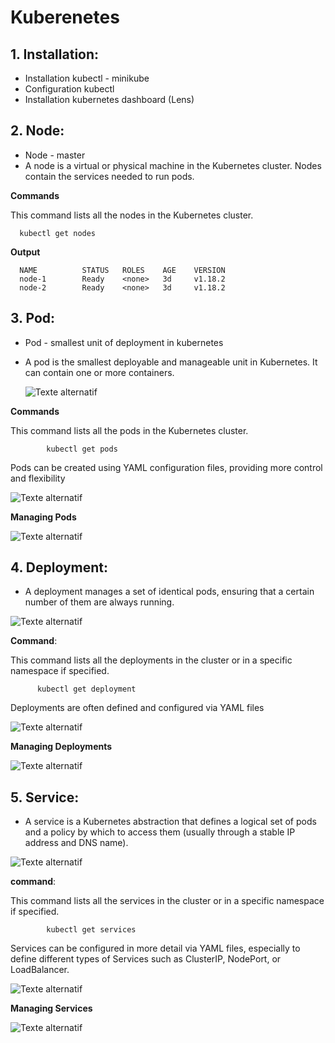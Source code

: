 # Kuberenetes

## 1. **Installation**:

- Installation kubectl - minikube
- Configuration kubectl
- Installation kubernetes dashboard (Lens)

## 2. **Node**:

- Node - master
- A node is a virtual or physical machine in the Kubernetes cluster. Nodes contain the services needed to run pods.

**Commands**

This command lists all the nodes in the Kubernetes cluster.

      kubectl get nodes

**Output**

      NAME          STATUS   ROLES    AGE    VERSION
      node-1        Ready    <none>   3d     v1.18.2
      node-2        Ready    <none>   3d     v1.18.2

## 3. **Pod**:

- Pod - smallest unit of deployment in kubernetes
- A pod is the smallest deployable and manageable unit in Kubernetes. It can contain one or more containers.

  ![Texte alternatif](/media/pod.png)

**Commands**

This command lists all the pods in the Kubernetes cluster.

            kubectl get pods

Pods can be created using YAML configuration files, providing more control and flexibility

![Texte alternatif](/media/podyaml.png)

**Managing Pods**

![Texte alternatif](/media/podconf.png)

## 4. **Deployment**:

- A deployment manages a set of identical pods, ensuring that a certain number of them are always running.

![Texte alternatif](/media/dep.png)

**Command**:

This command lists all the deployments in the cluster or in a specific namespace if specified.

          kubectl get deployment

Deployments are often defined and configured via YAML files

![Texte alternatif](/media/depyaml.png)

**Managing Deployments**

![Texte alternatif](/media/depcon.png)

## 5. **Service**:

- A service is a Kubernetes abstraction that defines a logical set of pods and a policy by which to access them (usually through a stable IP address and DNS name).

![Texte alternatif](/media/ser.png)

**command**:

This command lists all the services in the cluster or in a specific namespace if specified.

            kubectl get services

Services can be configured in more detail via YAML files, especially to
define different types of Services such as ClusterIP, NodePort, or LoadBalancer.

![Texte alternatif](/media/seryaml.png)

**Managing Services**

![Texte alternatif](/media/serconf.png)
